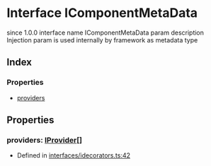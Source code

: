 # Interface IComponentMetaData
 since 1.0.0 interface  name IComponentMetaData param 
 description 
Injection param is used internally by framework as metadata type


## Index

### Properties
* [providers](_interfaces_idecorators_.icomponentmetadata.md#providers)

## Properties

### providers: [IProvider](_interfaces_iprovider_.iprovider.md)[]

* Defined in [interfaces/idecorators.ts:42](https://github.com/igorzg/typeix/blob/master/src/interfaces/idecorators.ts#L42)


